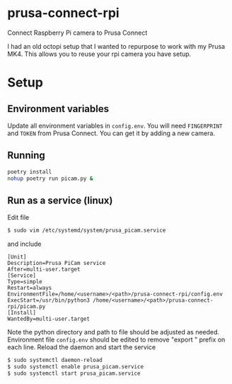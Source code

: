 # prusa-connect-rpi
Connect Raspberry Pi camera to Prusa Connect

I had an old octopi setup that I wanted to repurpose to work with my Prusa MK4. This allows you to reuse your rpi camera you have setup.

# Setup

## Environment variables
Update all environment variables in `config.env`. You will need `FINGERPRINT` and `TOKEN` from Prusa Connect. You can get it by adding a new camera.

## Running
```bash
poetry install
nohup poetry run picam.py &
```

## Run as a service (linux)
Edit file
```bash
$ sudo vim /etc/systemd/system/prusa_picam.service
```
and include
```
[Unit]
Description=Prusa PiCam service
After=multi-user.target
[Service]
Type=simple
Restart=always
EnvironmentFile=/home/<username>/<path>/prusa-connect-rpi/config.env
ExecStart=/usr/bin/python3 /home/<username>/<path>/prusa-connect-rpi/picam.py
[Install]
WantedBy=multi-user.target
```
Note the python directory and path to file should be adjusted as needed. Environment file `config.env` should be edited to remove "export " prefix on each line.
Reload the daemon and start the service
```bash
$ sudo systemctl daemon-reload
$ sudo systemctl enable prusa_picam.service
$ sudo systemctl start prusa_picam.service
```
